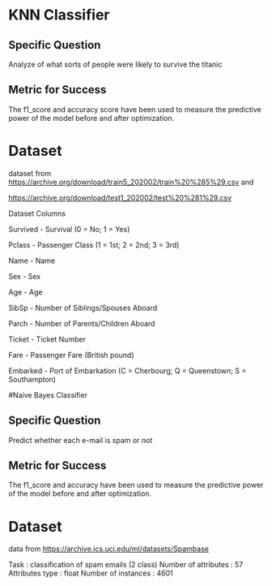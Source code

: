 # KNN Classifier 

##  Specific Question
Analyze of what sorts of people were likely to survive the titanic 

## Metric for Success
 The f1_score and accuracy score have been used to measure the predictive power of the model before and after optimization.
 
 # Dataset
 dataset from https://archive.org/download/train5_202002/train%20%285%29.csv and 
 
 https://archive.org/download/test1_202002/test%20%281%29.csv
 
 Dataset Columns

Survived - Survival (0 = No; 1 = Yes)

Pclass - Passenger Class (1 = 1st; 2 = 2nd; 3 = 3rd)

Name - Name

Sex - Sex

Age - Age

SibSp - Number of Siblings/Spouses Aboard

Parch - Number of Parents/Children Aboard

Ticket - Ticket Number

Fare - Passenger Fare (British pound)

Embarked - Port of Embarkation (C = Cherbourg; Q = Queenstown; S = Southampton)
 
#Naive Bayes Classifier

##  Specific Question
Predict whether each e-mail is spam or not

## Metric for Success
The f1_score and accuracy have been used to measure the predictive power of the model before and after optimization.

# Dataset


data from https://archive.ics.uci.edu/ml/datasets/Spambase

Task : classification of spam emails (2 class)
Number of attributes : 57
Attributes type : float
Number of instances : 4601

